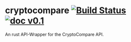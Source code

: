# cryptocompare [![Build Status](https://travis-ci.org/hekrause/cryptocompare.svg)](https://travis-ci.org/hekrause/cryptocompare)[![doc v0.1](https://img.shields.io/badge/doc-v0.1-ff9900.svg)](http://www.ted.com/talks/simon_sinek_how_great_leaders_inspire_action)
An rust API-Wrapper for the CryptoCompare API.
